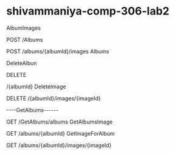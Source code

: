 # shivammaniya-comp-306-lab2


AlbumImages

POST
/Albums


POST
/albums/{albumId}/images
Albums



DeleteAlbun


DELETE

/{albumId}
DeleteImage


DELETE
/{albumId}/images/{imageId}



----GetAlbums------


GET
/GetAlbums/albums
GetAlbumsImage


GET
/albums/{albumId}
GetImageForAlbum


GET
/albums/{albumId}/images/{imageId}
